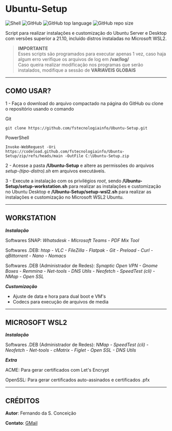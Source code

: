 # **Ubuntu-Setup**

![Shell](https://img.shields.io/static/v1?label=Shell%20Script&logo=Ubuntu&message=Linux&color=orange)
![GitHub](https://img.shields.io/github/license/fstecnologiainfo/Ubuntu-Setup)
![GitHub top language](https://img.shields.io/github/languages/top/fstecnologiainfo/Ubuntu-Setup?logo=Linux&logoColor=white)
![GitHub repo size](https://img.shields.io/github/repo-size/fstecnologiainfo/Ubuntu-Setup)

 Script para realizar instalações e customização do Ubuntu Server e Desktop com versões superior a 21.10, incluído distros instaladas no Microsoft WSL2.

>**IMPORTANTE**\
>Esses scripts são programados para executar apenas 1 vez, caso haja algum erro verifique os arquivos de log em **/var/log/** \
>Caso queira realizar modificação nos programas que serão instalados, modifique a sessão de **VARIAVEIS GLOBAIS**

***

## **COMO USAR?**

1 - Faça o download do arquivo compactado na página do GitHub ou clone o repositório usando o comando

Git
```
git clone https://github.com/fstecnologiainfo/Ubuntu-Setup.git
```

PowerShell
```
Invoke-WebRequest -Uri https://codeload.github.com/fstecnologiainfo/Ubuntu-Setup/zip/refs/heads/main -OutFile C:\Ubuntu-Setup.zip
```

2 - Acesse a pasta **/Ubuntu-Setup** e altere as permissões do arquivos *setup-(tipo-distro).sh* em arquivos executáveis.

3 - Execute a instalação com os privilégios *root*, sendo **/Ubuntu-Setup/setup-workstation.sh** para realizar as instalações e customização no Ubuntu Desktop e **/Ubuntu-Setup/setup-wsl2.sh** para realizar as instalações e customização no Microsoft WSL2 Ubuntu.

***

## **WORKSTATION**

***Instalação***

Softwares SNAP: *Whatsdesk - MIcrosoft Teams - PDF Mix Tool*

Softwares .DEB: *htop - VLC - FileZilla - Flatpak - Git - Preload - Curl - qBittorrent - Nano - Nomacs*

Softwares .DEB (Administrador de Redes): *Synaptic Open VPN - Gnome Boxes - Remmina - Net-tools - DNS Utils - Neofetch - SpeedTest (cli) - NMap - Open SSL*

***Customização***

- Ajuste de data e hora para dual boot e VM's
- Codecs para execução de arquivos de media

***

## **MICROSOFT WSL2**

***Instalação***

Softwares .DEB (Administrador de Redes): *NMap - SpeedTest (cli) - Neofetch - Net-tools - cMatrix - Figlet - Open SSL - DNS  Utils*

***Extra***

ACME: Para gerar certificados com Let's Encrypt

OpenSSL: Para gerar certificados auto-assinados e certificados .pfx

***

## **CRÉDITOS**

**Autor**: Fernando da S. Conceição

**Contato**: [GMail](fstecnologia.info@gmail.com)
